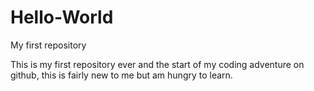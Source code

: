 # Hello-World
My first repository 

This is my first repository ever and the start of my coding adventure on github, this is fairly new to me but am hungry to learn.
